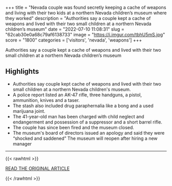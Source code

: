 +++
title = "Nevada couple was found secretly keeping a cache of weapons and living with their two kids at a northern Nevada children’s museum where they worked"
description = "Authorities say a couple kept a cache of weapons and lived with their two small children at a northern Nevada children’s museum"
date = "2022-07-10 11:08:31"
slug = "62cab30e0a68c79af6138733"
image = "https://i.imgur.com/tbhU5mS.jpg"
score = "1800"
categories = ['visitors', 'nevada', 'weapons']
+++

Authorities say a couple kept a cache of weapons and lived with their two small children at a northern Nevada children’s museum

## Highlights

- Authorities say couple kept cache of weapons and lived with their two small children at a northern Nevada children's museum.
- A police report listed an AK-47 rifle, three handguns, a pistol, ammunition, knives and a taser.
- The stash also included drug paraphernalia like a bong and a used marijuana joint.
- The 41-year-old man has been charged with child neglect and endangerment and possession of a suppressor and a short barrel rifle.
- The couple has since been fired and the museum closed.
- The museum's board of directors issued an apology and said they were “shocked and saddened” The museum will reopen after hiring a new manager

---

{{< rawhtml >}}
  <p class="article-category">
    <a target="_blank" href="https://abcnews.go.com/US/wireStory/family-found-living-weapons-nevada-childrens-museum-86533041">READ THE ORIGINAL ARTICLE</a>
  </p>
{{< /rawhtml >}}
